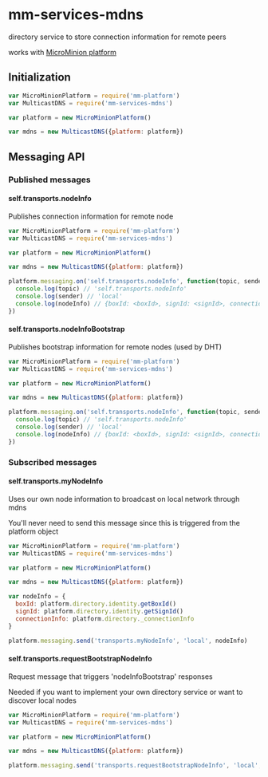 # mm-services-mdns

directory service to store connection information for remote peers

works with [MicroMinion platform](https://github.com/MicroMinion/mm-platform)

## Initialization

```js
var MicroMinionPlatform = require('mm-platform')
var MulticastDNS = require('mm-services-mdns')

var platform = new MicroMinionPlatform()

var mdns = new MulticastDNS({platform: platform})
```
## Messaging API

### Published messages

#### self.transports.nodeInfo

Publishes connection information for remote node

```js
var MicroMinionPlatform = require('mm-platform')
var MulticastDNS = require('mm-services-mdns')

var platform = new MicroMinionPlatform()

var mdns = new MulticastDNS({platform: platform})

platform.messaging.on('self.transports.nodeInfo', function(topic, sender, nodeInfo) {
  console.log(topic) // 'self.transports.nodeInfo'
  console.log(sender) // 'local'
  console.log(nodeInfo) // {boxId: <boxId>, signId: <signId>, connectionInfo: <1tp connectionInfo>}
})

```

#### self.transports.nodeInfoBootstrap

Publishes bootstrap information for remote nodes (used by DHT)

```js
var MicroMinionPlatform = require('mm-platform')
var MulticastDNS = require('mm-services-mdns')

var platform = new MicroMinionPlatform()

var mdns = new MulticastDNS({platform: platform})

platform.messaging.on('self.transports.nodeInfo', function(topic, sender, nodeInfo) {
  console.log(topic) // 'self.transports.nodeInfo'
  console.log(sender) // 'local'
  console.log(nodeInfo) // {boxId: <boxId>, signId: <signId>, connectionInfo: <1tp connectionInfo>}
})

```

### Subscribed messages

#### self.transports.myNodeInfo

Uses our own node information to broadcast on local network through mdns

You'll never need to send this message since this is triggered from the platform object

```js
var MicroMinionPlatform = require('mm-platform')
var MulticastDNS = require('mm-services-mdns')

var platform = new MicroMinionPlatform()

var mdns = new MulticastDNS({platform: platform})

var nodeInfo = {
  boxId: platform.directory.identity.getBoxId()
  signId: platform.directory.identity.getSignId()
  connectionInfo: platform.directory._connectionInfo
}

platform.messaging.send('transports.myNodeInfo', 'local', nodeInfo)
```

#### self.transports.requestBootstrapNodeInfo

Request message that triggers 'nodeInfoBootstrap' responses

Needed if you want to implement your own directory service or want to discover local nodes

```js
var MicroMinionPlatform = require('mm-platform')
var MulticastDNS = require('mm-services-mdns')

var platform = new MicroMinionPlatform()

var mdns = new MulticastDNS({platform: platform})

platform.messaging.send('transports.requestBootstrapNodeInfo', 'local', {})
```
